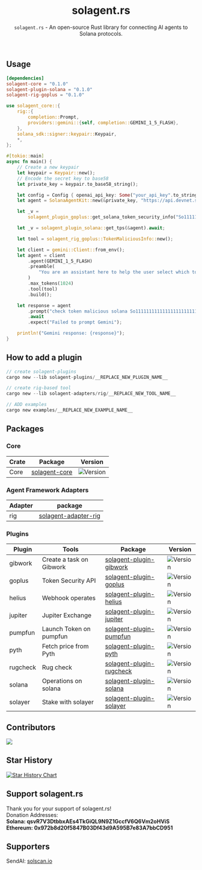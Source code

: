 <div align="center">

# solagent.rs   
`solagent.rs` - An open-source Rust library for connecting AI agents to Solana protocols. 
</div>

</br>

## Usage
```toml
[dependencies]
solagent-core = "0.1.0"
solagent-plugin-solana = "0.1.0"
solagent-rig-goplus = "0.1.0"
```
```rust
use solagent_core::{
    rig::{
        completion::Prompt,
        providers::gemini::{self, completion::GEMINI_1_5_FLASH},
    },
    solana_sdk::signer::keypair::Keypair,
    *,
};

#[tokio::main]
async fn main() {
    // Create a new keypair
    let keypair = Keypair::new();
    // Encode the secret key to base58
    let private_key = keypair.to_base58_string();

    let config = Config { openai_api_key: Some("your_api_key".to_string()), ..Default::default() };
    let agent = SolanaAgentKit::new(&private_key, "https://api.devnet.solana.com", config);

    let _v =
        solagent_plugin_goplus::get_solana_token_security_info("So11111111111111111111111111111111111111112").await;

    let _v = solagent_plugin_solana::get_tps(&agent).await;

    let tool = solagent_rig_goplus::TokenMaliciousInfo::new();

    let client = gemini::Client::from_env();
    let agent = client
        .agent(GEMINI_1_5_FLASH)
        .preamble(
            "You are an assistant here to help the user select which tool is most appropriate to perform operations.",
        )
        .max_tokens(1024)
        .tool(tool)
        .build();

    let response = agent
        .prompt("check token malicious solana So11111111111111111111111111111111111111112")
        .await
        .expect("Failed to prompt Gemini");

    println!("Gemini response: {response}");
}
```

## How to add a plugin
```rust
// create solagent-plugins
cargo new --lib solagent-plugins/__REPLACE_NEW_PLUGIN_NAME__

// create rig-based tool
cargo new --lib solagent-adapters/rig/__REPLACE_NEW_TOOL_NAME__

// ADD examples
cargo new examples/__REPLACE_NEW_EXAMPLE_NAME__
```

## Packages
### Core
| Crate | Package | Version | 
| --- | --- | --- |
| Core | [solagent-core](https://crates.io/crates/solagent-core) | ![Version](https://img.shields.io/crates/v/solagent-core) |

### Agent Framework Adapters
| Adapter | package | 
| --- | --- |
| rig | [solagent-adapter-rig](./solagent-adapters/rig/) |


### Plugins
| Plugin | Tools | Package | Version |
| --- | --- | --- | --- | 
| gibwork | Create a task on Gibwork | [solagent-plugin-gibwork](https://crates.io/crates/solagent-plugin-gibwork) | ![Version](https://img.shields.io/crates/v/solagent-plugin-gibwork) |
| goplus | Token Security API | [solagent-plugin-goplus](https://crates.io/crates/solagent-plugin-goplus) | ![Version](https://img.shields.io/crates/v/solagent-plugin-goplus) |
| helius | Webhook operates  | [solagent-plugin-helius](https://crates.io/crates/solagent-plugin-helius) | ![Version](https://img.shields.io/crates/v/solagent-plugin-helius) |
| jupiter | Jupiter Exchange  | [solagent-plugin-jupiter](https://crates.io/crates/solagent-plugin-jupiter) | ![Version](https://img.shields.io/crates/v/solagent-plugin-jupiter) |
| pumpfun | Launch Token on pumpfun  | [solagent-plugin-pumpfun](https://crates.io/crates/solagent-plugin-pumpfun) | ![Version](https://img.shields.io/crates/v/solagent-plugin-pumpfun) |
| pyth | Fetch price from Pyth  | [solagent-plugin-pyth](https://crates.io/crates/solagent-plugin-pyth) | ![Version](https://img.shields.io/crates/v/solagent-plugin-pyth) |
| rugcheck | Rug check | [solagent-plugin-rugcheck](https://crates.io/crates/solagent-plugin-rugcheck) | ![Version](https://img.shields.io/crates/v/solagent-plugin-rugcheck) |
| solana | Operations on solana | [solagent-plugin-solana](https://crates.io/crates/solagent-plugin-solana) | ![Version](https://img.shields.io/crates/v/solagent-plugin-solana) |
| solayer | Stake with solayer | [solagent-plugin-solayer](https://crates.io/crates/solagent-plugin-solayer) | ![Version](https://img.shields.io/crates/v/solagent-plugin-solayer) |
 

## Contributors

<a href="https://github.com/zTgx/solagent.rs/graphs/contributors">
  <img src="https://contrib.rocks/image?repo=zTgx/solagent.rs" />
</a>

## Star History

[![Star History Chart](https://api.star-history.com/svg?repos=zTgx/solagent.rs&type=Date)](https://star-history.com/#zTgx/solagent.rs&Date)

## Support solagent.rs
Thank you for your support of solagent.rs!   
Donation Addresses:  
**Solana: qsvR7V3DtbbxAEs4TkGiQL9N9Z1GccfV6Q6Vm2oHViS**  
**Ethereum: 0x972b8d20f5847B03Df43d9A595B7e83A7bbCD951**  

## Supporters  
SendAI: [solscan.io](https://solscan.io/tx/nf3B1zaTZcLuCLVTkLFHuTqjVjLUwXHkCnN3Tdm7PHSDunjJD6tZHYHgijJKbCcchHaxVYWM4uEgieQyLjRBCR4)  

